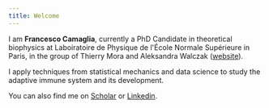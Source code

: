 ```yaml
---
title: Welcome
---
```


I am **Francesco Camaglia**, currently a PhD Candidate in theoretical biophysics at Laboiratoire de Physique de l'École Normale Supérieure in Paris, in the group of Thierry Mora and Aleksandra Walczak ([website](https://sites.google.com/view/statbiophysens/home?authuser=0)).

I apply techniques from statistical mechanics and data science to study the adaptive immune system and its development. 

You can also find me on [Scholar](https://scholar.google.com/citations?user=EpPP7K8AAAAJ&hl=it&authuser=1&oi=ao) or [Linkedin](https://www.linkedin.com/in/francesco-camaglia-812567207).
